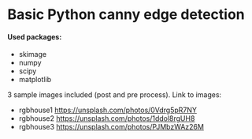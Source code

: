 # Basic Python canny edge detection


#### Used packages:
  - skimage
  - numpy
  - scipy
  - matplotlib


3 sample images included (post and pre process). 
Link to images: 
  - rgbhouse1 https://unsplash.com/photos/0Vdrg5pR7NY
  - rgbhouse2 https://unsplash.com/photos/1ddol8rgUH8
  - rgbhouse3 https://unsplash.com/photos/PJMbzWAz26M
